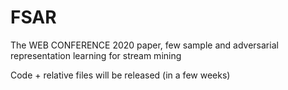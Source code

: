 # FSAR
The WEB CONFERENCE 2020 paper, few sample and adversarial representation learning for stream mining

Code + relative files will be released (in a few weeks)
